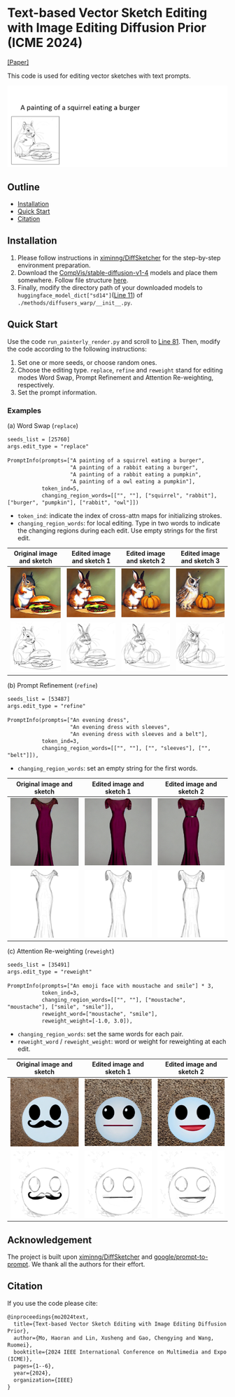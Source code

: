 # Text-based Vector Sketch Editing with Image Editing Diffusion Prior (ICME 2024)

[[Paper]](https://www.sysu-imsl.com/files/ICME2024/ICME2024_sketch_editing_final.pdf)

This code is used for editing vector sketches with text prompts.

<img src='docs/figures/teaser3.gif'>

## Outline
- [Installation](#installation)
- [Quick Start](#quick-start)
- [Citation](#citation)

## Installation

1. Please follow instructions in [ximinng/DiffSketcher](https://github.com/ximinng/DiffSketcher?tab=readme-ov-file#step-by-step) for the step-by-step environment preparation.
2. Download the [CompVis/stable-diffusion-v1-4](https://huggingface.co/CompVis/stable-diffusion-v1-4/tree/main) models and place them somewhere. Follow file structure [here](https://github.com/MarkMoHR/DiffSketchEdit/tree/main/StableDiffusionModels/CompVis/stable-diffusion-v1-4).
3. Finally, modify the directory path of your downloaded models to `huggingface_model_dict["sd14"]`([Line 11](https://github.com/MarkMoHR/DiffSketchEdit/blob/main/methods/diffusers_warp/__init__.py#L11)) of `./methods/diffusers_warp/__init__.py`.

## Quick Start

Use the code `run_painterly_render.py` and scroll to [Line 81](https://github.com/MarkMoHR/DiffSketchEdit/blob/main/run_painterly_render.py#L81). Then, modify the code according to the following instructions:

1. Set one or more seeds, or choose random ones.
2. Choose the editing type. `replace`, `refine` and `reweight` stand for editing modes Word Swap, Prompt Refinement and Attention Re-weighting, respectively.
3. Set the prompt information.

### Examples

(a) Word Swap (`replace`)

```
seeds_list = [25760]
args.edit_type = "replace"

PromptInfo(prompts=["A painting of a squirrel eating a burger",
                    "A painting of a rabbit eating a burger",
                    "A painting of a rabbit eating a pumpkin",
                    "A painting of a owl eating a pumpkin"],
           token_ind=5,
           changing_region_words=[["", ""], ["squirrel", "rabbit"], ["burger", "pumpkin"], ["rabbit", "owl"]])
```

- `token_ind`: indicate the index of cross-attn maps for initializing strokes.
- `changing_region_words`: for local editing. Type in two words to indicate the changing regions during each edit. Use empty strings for the first edit.


| Original image and sketch | Edited image and sketch 1 | Edited image and sketch 2 | Edited image and sketch 3 | 
|:-------------:|:-------------------:|:----------------------:|:--------:|
| <img src="docs/figures/replace/ldm_generated_image0.png" style="width: 200px"> | <img src="docs/figures/replace/ldm_generated_image1.png" style="width: 200px"> | <img src="docs/figures/replace/ldm_generated_image2.png" style="width: 200px"> | <img src="docs/figures/replace/ldm_generated_image3.png" style="width: 200px"> |
| <img src="docs/figures/replace/visual_best-rendered0.png" style="width: 200px"> | <img src="docs/figures/replace/visual_best-rendered1.png" style="width: 200px"> | <img src="docs/figures/replace/visual_best-rendered2.png" style="width: 200px"> | <img src="docs/figures/replace/visual_best-rendered3.png" style="width: 200px"> |

(b) Prompt Refinement (`refine`)

```
seeds_list = [53487]
args.edit_type = "refine"

PromptInfo(prompts=["An evening dress",
                    "An evening dress with sleeves",
                    "An evening dress with sleeves and a belt"],
           token_ind=3,
           changing_region_words=[["", ""], ["", "sleeves"], ["", "belt"]]),
```

- `changing_region_words`: set an empty string for the first words.

| Original image and sketch | Edited image and sketch 1 | Edited image and sketch 2 |
|:-------------:|:-------------------:|:----------------------:|
| <img src="docs/figures/refine/ldm_generated_image0.png" style="width: 200px"> | <img src="docs/figures/refine/ldm_generated_image1.png" style="width: 200px"> | <img src="docs/figures/refine/ldm_generated_image2.png" style="width: 200px"> |
| <img src="docs/figures/refine/visual_best-rendered0.png" style="width: 200px"> | <img src="docs/figures/refine/visual_best-rendered1.png" style="width: 200px"> | <img src="docs/figures/refine/visual_best-rendered2.png" style="width: 200px"> |


(c) Attention Re-weighting (`reweight`)

```
seeds_list = [35491]
args.edit_type = "reweight"

PromptInfo(prompts=["An emoji face with moustache and smile"] * 3,
           token_ind=3,
           changing_region_words=[["", ""], ["moustache", "moustache"], ["smile", "smile"]],
           reweight_word=["moustache", "smile"],
           reweight_weight=[-1.0, 3.0]),
```

- `changing_region_words`: set the same words for each pair.
- `reweight_word` / `reweight_weight`: word or weight for reweighting at each edit.


| Original image and sketch | Edited image and sketch 1 | Edited image and sketch 2 |
|:-------------:|:-------------------:|:----------------------:|
| <img src="docs/figures/reweight/ldm_generated_image0.png" style="width: 200px"> | <img src="docs/figures/reweight/ldm_generated_image1.png" style="width: 200px"> | <img src="docs/figures/reweight/ldm_generated_image2.png" style="width: 200px"> |
| <img src="docs/figures/reweight/visual_best-rendered0.png" style="width: 200px"> | <img src="docs/figures/reweight/visual_best-rendered1.png" style="width: 200px"> | <img src="docs/figures/reweight/visual_best-rendered2.png" style="width: 200px"> |


## Acknowledgement

The project is built upon [ximinng/DiffSketcher](https://github.com/ximinng/DiffSketcher) and [google/prompt-to-prompt](https://github.com/google/prompt-to-prompt). We thank all the authors for their effort.

## Citation

If you use the code please cite:

```
@inproceedings{mo2024text,
  title={Text-based Vector Sketch Editing with Image Editing Diffusion Prior},
  author={Mo, Haoran and Lin, Xusheng and Gao, Chengying and Wang, Ruomei},
  booktitle={2024 IEEE International Conference on Multimedia and Expo (ICME)},
  pages={1--6},
  year={2024},
  organization={IEEE}
}
```

